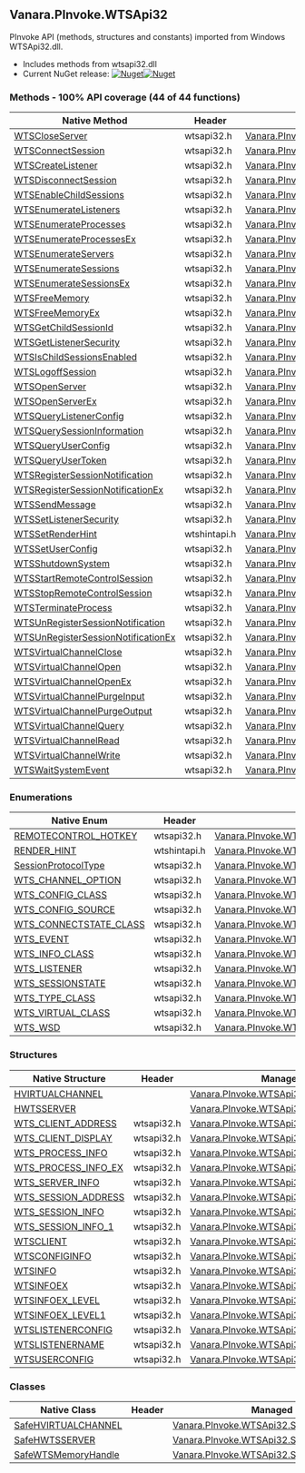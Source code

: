 ## Vanara.PInvoke.WTSApi32  
PInvoke API (methods, structures and constants) imported from Windows WTSApi32.dll.

- Includes methods from wtsapi32.dll  
- Current NuGet release: [![Nuget](https://img.shields.io/nuget/v/Vanara.PInvoke.WTSApi32?logo=nuget&style=flat-square)![Nuget](https://img.shields.io/nuget/dt/Vanara.PInvoke.WTSApi32?label=%20&style=flat-square)](https://www.nuget.org/packages/Vanara.PInvoke.WTSApi32)  
### Methods - 100% API coverage (44 of 44 functions)  
Native Method | Header | Managed Method  
--- | --- | ---  
[WTSCloseServer](https://www.google.com/search?num=5&q=WTSCloseServer+site%3Adocs.microsoft.com) | wtsapi32.h | [Vanara.PInvoke.WTSApi32.WTSCloseServer](https://github.com/dahall/Vanara/search?l=C%23&q=WTSCloseServer)  
[WTSConnectSession](https://www.google.com/search?num=5&q=WTSConnectSessionA+site%3Adocs.microsoft.com) | wtsapi32.h | [Vanara.PInvoke.WTSApi32.WTSConnectSession](https://github.com/dahall/Vanara/search?l=C%23&q=WTSConnectSession)  
[WTSCreateListener](https://www.google.com/search?num=5&q=WTSCreateListenerA+site%3Adocs.microsoft.com) | wtsapi32.h | [Vanara.PInvoke.WTSApi32.WTSCreateListener](https://github.com/dahall/Vanara/search?l=C%23&q=WTSCreateListener)  
[WTSDisconnectSession](https://www.google.com/search?num=5&q=WTSDisconnectSession+site%3Adocs.microsoft.com) | wtsapi32.h | [Vanara.PInvoke.WTSApi32.WTSDisconnectSession](https://github.com/dahall/Vanara/search?l=C%23&q=WTSDisconnectSession)  
[WTSEnableChildSessions](https://www.google.com/search?num=5&q=WTSEnableChildSessions+site%3Adocs.microsoft.com) | wtsapi32.h | [Vanara.PInvoke.WTSApi32.WTSEnableChildSessions](https://github.com/dahall/Vanara/search?l=C%23&q=WTSEnableChildSessions)  
[WTSEnumerateListeners](https://www.google.com/search?num=5&q=WTSEnumerateListenersA+site%3Adocs.microsoft.com) | wtsapi32.h | [Vanara.PInvoke.WTSApi32.WTSEnumerateListeners](https://github.com/dahall/Vanara/search?l=C%23&q=WTSEnumerateListeners)  
[WTSEnumerateProcesses](https://www.google.com/search?num=5&q=WTSEnumerateProcessesA+site%3Adocs.microsoft.com) | wtsapi32.h | [Vanara.PInvoke.WTSApi32.WTSEnumerateProcesses](https://github.com/dahall/Vanara/search?l=C%23&q=WTSEnumerateProcesses)  
[WTSEnumerateProcessesEx](https://www.google.com/search?num=5&q=WTSEnumerateProcessesExA+site%3Adocs.microsoft.com) | wtsapi32.h | [Vanara.PInvoke.WTSApi32.WTSEnumerateProcessesEx](https://github.com/dahall/Vanara/search?l=C%23&q=WTSEnumerateProcessesEx)  
[WTSEnumerateServers](https://www.google.com/search?num=5&q=WTSEnumerateServersA+site%3Adocs.microsoft.com) | wtsapi32.h | [Vanara.PInvoke.WTSApi32.WTSEnumerateServers](https://github.com/dahall/Vanara/search?l=C%23&q=WTSEnumerateServers)  
[WTSEnumerateSessions](https://www.google.com/search?num=5&q=WTSEnumerateSessionsA+site%3Adocs.microsoft.com) | wtsapi32.h | [Vanara.PInvoke.WTSApi32.WTSEnumerateSessions](https://github.com/dahall/Vanara/search?l=C%23&q=WTSEnumerateSessions)  
[WTSEnumerateSessionsEx](https://www.google.com/search?num=5&q=WTSEnumerateSessionsExA+site%3Adocs.microsoft.com) | wtsapi32.h | [Vanara.PInvoke.WTSApi32.WTSEnumerateSessionsEx](https://github.com/dahall/Vanara/search?l=C%23&q=WTSEnumerateSessionsEx)  
[WTSFreeMemory](https://www.google.com/search?num=5&q=WTSFreeMemory+site%3Adocs.microsoft.com) | wtsapi32.h | [Vanara.PInvoke.WTSApi32.WTSFreeMemory](https://github.com/dahall/Vanara/search?l=C%23&q=WTSFreeMemory)  
[WTSFreeMemoryEx](https://www.google.com/search?num=5&q=WTSFreeMemoryExA+site%3Adocs.microsoft.com) | wtsapi32.h | [Vanara.PInvoke.WTSApi32.WTSFreeMemoryEx](https://github.com/dahall/Vanara/search?l=C%23&q=WTSFreeMemoryEx)  
[WTSGetChildSessionId](https://www.google.com/search?num=5&q=WTSGetChildSessionId+site%3Adocs.microsoft.com) | wtsapi32.h | [Vanara.PInvoke.WTSApi32.WTSGetChildSessionId](https://github.com/dahall/Vanara/search?l=C%23&q=WTSGetChildSessionId)  
[WTSGetListenerSecurity](https://www.google.com/search?num=5&q=WTSGetListenerSecurityA+site%3Adocs.microsoft.com) | wtsapi32.h | [Vanara.PInvoke.WTSApi32.WTSGetListenerSecurity](https://github.com/dahall/Vanara/search?l=C%23&q=WTSGetListenerSecurity)  
[WTSIsChildSessionsEnabled](https://www.google.com/search?num=5&q=WTSIsChildSessionsEnabled+site%3Adocs.microsoft.com) | wtsapi32.h | [Vanara.PInvoke.WTSApi32.WTSIsChildSessionsEnabled](https://github.com/dahall/Vanara/search?l=C%23&q=WTSIsChildSessionsEnabled)  
[WTSLogoffSession](https://www.google.com/search?num=5&q=WTSLogoffSession+site%3Adocs.microsoft.com) | wtsapi32.h | [Vanara.PInvoke.WTSApi32.WTSLogoffSession](https://github.com/dahall/Vanara/search?l=C%23&q=WTSLogoffSession)  
[WTSOpenServer](https://www.google.com/search?num=5&q=WTSOpenServerA+site%3Adocs.microsoft.com) | wtsapi32.h | [Vanara.PInvoke.WTSApi32.WTSOpenServer](https://github.com/dahall/Vanara/search?l=C%23&q=WTSOpenServer)  
[WTSOpenServerEx](https://www.google.com/search?num=5&q=WTSOpenServerExA+site%3Adocs.microsoft.com) | wtsapi32.h | [Vanara.PInvoke.WTSApi32.WTSOpenServerEx](https://github.com/dahall/Vanara/search?l=C%23&q=WTSOpenServerEx)  
[WTSQueryListenerConfig](https://www.google.com/search?num=5&q=WTSQueryListenerConfigA+site%3Adocs.microsoft.com) | wtsapi32.h | [Vanara.PInvoke.WTSApi32.WTSQueryListenerConfig](https://github.com/dahall/Vanara/search?l=C%23&q=WTSQueryListenerConfig)  
[WTSQuerySessionInformation](https://www.google.com/search?num=5&q=WTSQuerySessionInformationA+site%3Adocs.microsoft.com) | wtsapi32.h | [Vanara.PInvoke.WTSApi32.WTSQuerySessionInformation](https://github.com/dahall/Vanara/search?l=C%23&q=WTSQuerySessionInformation)  
[WTSQueryUserConfig](https://www.google.com/search?num=5&q=WTSQueryUserConfigA+site%3Adocs.microsoft.com) | wtsapi32.h | [Vanara.PInvoke.WTSApi32.WTSQueryUserConfig](https://github.com/dahall/Vanara/search?l=C%23&q=WTSQueryUserConfig)  
[WTSQueryUserToken](https://www.google.com/search?num=5&q=WTSQueryUserToken+site%3Adocs.microsoft.com) | wtsapi32.h | [Vanara.PInvoke.WTSApi32.WTSQueryUserToken](https://github.com/dahall/Vanara/search?l=C%23&q=WTSQueryUserToken)  
[WTSRegisterSessionNotification](https://www.google.com/search?num=5&q=WTSRegisterSessionNotification+site%3Adocs.microsoft.com) | wtsapi32.h | [Vanara.PInvoke.WTSApi32.WTSRegisterSessionNotification](https://github.com/dahall/Vanara/search?l=C%23&q=WTSRegisterSessionNotification)  
[WTSRegisterSessionNotificationEx](https://www.google.com/search?num=5&q=WTSRegisterSessionNotificationEx+site%3Adocs.microsoft.com) | wtsapi32.h | [Vanara.PInvoke.WTSApi32.WTSRegisterSessionNotificationEx](https://github.com/dahall/Vanara/search?l=C%23&q=WTSRegisterSessionNotificationEx)  
[WTSSendMessage](https://www.google.com/search?num=5&q=WTSSendMessageA+site%3Adocs.microsoft.com) | wtsapi32.h | [Vanara.PInvoke.WTSApi32.WTSSendMessage](https://github.com/dahall/Vanara/search?l=C%23&q=WTSSendMessage)  
[WTSSetListenerSecurity](https://www.google.com/search?num=5&q=WTSSetListenerSecurityA+site%3Adocs.microsoft.com) | wtsapi32.h | [Vanara.PInvoke.WTSApi32.WTSSetListenerSecurity](https://github.com/dahall/Vanara/search?l=C%23&q=WTSSetListenerSecurity)  
[WTSSetRenderHint](https://www.google.com/search?num=5&q=WTSSetRenderHint+site%3Adocs.microsoft.com) | wtshintapi.h | [Vanara.PInvoke.WTSApi32.WTSSetRenderHint](https://github.com/dahall/Vanara/search?l=C%23&q=WTSSetRenderHint)  
[WTSSetUserConfig](https://www.google.com/search?num=5&q=WTSSetUserConfigA+site%3Adocs.microsoft.com) | wtsapi32.h | [Vanara.PInvoke.WTSApi32.WTSSetUserConfig](https://github.com/dahall/Vanara/search?l=C%23&q=WTSSetUserConfig)  
[WTSShutdownSystem](https://www.google.com/search?num=5&q=WTSShutdownSystem+site%3Adocs.microsoft.com) | wtsapi32.h | [Vanara.PInvoke.WTSApi32.WTSShutdownSystem](https://github.com/dahall/Vanara/search?l=C%23&q=WTSShutdownSystem)  
[WTSStartRemoteControlSession](https://www.google.com/search?num=5&q=WTSStartRemoteControlSessionA+site%3Adocs.microsoft.com) | wtsapi32.h | [Vanara.PInvoke.WTSApi32.WTSStartRemoteControlSession](https://github.com/dahall/Vanara/search?l=C%23&q=WTSStartRemoteControlSession)  
[WTSStopRemoteControlSession](https://www.google.com/search?num=5&q=WTSStopRemoteControlSession+site%3Adocs.microsoft.com) | wtsapi32.h | [Vanara.PInvoke.WTSApi32.WTSStopRemoteControlSession](https://github.com/dahall/Vanara/search?l=C%23&q=WTSStopRemoteControlSession)  
[WTSTerminateProcess](https://www.google.com/search?num=5&q=WTSTerminateProcess+site%3Adocs.microsoft.com) | wtsapi32.h | [Vanara.PInvoke.WTSApi32.WTSTerminateProcess](https://github.com/dahall/Vanara/search?l=C%23&q=WTSTerminateProcess)  
[WTSUnRegisterSessionNotification](https://www.google.com/search?num=5&q=WTSUnRegisterSessionNotification+site%3Adocs.microsoft.com) | wtsapi32.h | [Vanara.PInvoke.WTSApi32.WTSUnRegisterSessionNotification](https://github.com/dahall/Vanara/search?l=C%23&q=WTSUnRegisterSessionNotification)  
[WTSUnRegisterSessionNotificationEx](https://www.google.com/search?num=5&q=WTSUnRegisterSessionNotificationEx+site%3Adocs.microsoft.com) | wtsapi32.h | [Vanara.PInvoke.WTSApi32.WTSUnRegisterSessionNotificationEx](https://github.com/dahall/Vanara/search?l=C%23&q=WTSUnRegisterSessionNotificationEx)  
[WTSVirtualChannelClose](https://www.google.com/search?num=5&q=WTSVirtualChannelClose+site%3Adocs.microsoft.com) | wtsapi32.h | [Vanara.PInvoke.WTSApi32.WTSVirtualChannelClose](https://github.com/dahall/Vanara/search?l=C%23&q=WTSVirtualChannelClose)  
[WTSVirtualChannelOpen](https://www.google.com/search?num=5&q=WTSVirtualChannelOpen+site%3Adocs.microsoft.com) | wtsapi32.h | [Vanara.PInvoke.WTSApi32.WTSVirtualChannelOpen](https://github.com/dahall/Vanara/search?l=C%23&q=WTSVirtualChannelOpen)  
[WTSVirtualChannelOpenEx](https://www.google.com/search?num=5&q=WTSVirtualChannelOpenEx+site%3Adocs.microsoft.com) | wtsapi32.h | [Vanara.PInvoke.WTSApi32.WTSVirtualChannelOpenEx](https://github.com/dahall/Vanara/search?l=C%23&q=WTSVirtualChannelOpenEx)  
[WTSVirtualChannelPurgeInput](https://www.google.com/search?num=5&q=WTSVirtualChannelPurgeInput+site%3Adocs.microsoft.com) | wtsapi32.h | [Vanara.PInvoke.WTSApi32.WTSVirtualChannelPurgeInput](https://github.com/dahall/Vanara/search?l=C%23&q=WTSVirtualChannelPurgeInput)  
[WTSVirtualChannelPurgeOutput](https://www.google.com/search?num=5&q=WTSVirtualChannelPurgeOutput+site%3Adocs.microsoft.com) | wtsapi32.h | [Vanara.PInvoke.WTSApi32.WTSVirtualChannelPurgeOutput](https://github.com/dahall/Vanara/search?l=C%23&q=WTSVirtualChannelPurgeOutput)  
[WTSVirtualChannelQuery](https://www.google.com/search?num=5&q=WTSVirtualChannelQuery+site%3Adocs.microsoft.com) | wtsapi32.h | [Vanara.PInvoke.WTSApi32.WTSVirtualChannelQuery](https://github.com/dahall/Vanara/search?l=C%23&q=WTSVirtualChannelQuery)  
[WTSVirtualChannelRead](https://www.google.com/search?num=5&q=WTSVirtualChannelRead+site%3Adocs.microsoft.com) | wtsapi32.h | [Vanara.PInvoke.WTSApi32.WTSVirtualChannelRead](https://github.com/dahall/Vanara/search?l=C%23&q=WTSVirtualChannelRead)  
[WTSVirtualChannelWrite](https://www.google.com/search?num=5&q=WTSVirtualChannelWrite+site%3Adocs.microsoft.com) | wtsapi32.h | [Vanara.PInvoke.WTSApi32.WTSVirtualChannelWrite](https://github.com/dahall/Vanara/search?l=C%23&q=WTSVirtualChannelWrite)  
[WTSWaitSystemEvent](https://www.google.com/search?num=5&q=WTSWaitSystemEvent+site%3Adocs.microsoft.com) | wtsapi32.h | [Vanara.PInvoke.WTSApi32.WTSWaitSystemEvent](https://github.com/dahall/Vanara/search?l=C%23&q=WTSWaitSystemEvent)  
### Enumerations  
Native Enum | Header | Managed Enum  
--- | --- | ---  
[REMOTECONTROL_HOTKEY](https://www.google.com/search?num=5&q=REMOTECONTROL_HOTKEY+site%3Adocs.microsoft.com) | wtsapi32.h | [Vanara.PInvoke.WTSApi32.REMOTECONTROL_HOTKEY](https://github.com/dahall/Vanara/search?l=C%23&q=REMOTECONTROL_HOTKEY)  
[RENDER_HINT](https://www.google.com/search?num=5&q=RENDER_HINT+site%3Adocs.microsoft.com) | wtshintapi.h | [Vanara.PInvoke.WTSApi32.RENDER_HINT](https://github.com/dahall/Vanara/search?l=C%23&q=RENDER_HINT)  
[SessionProtocolType](https://www.google.com/search?num=5&q=SessionProtocolType+site%3Adocs.microsoft.com) | wtsapi32.h | [Vanara.PInvoke.WTSApi32.SessionProtocolType](https://github.com/dahall/Vanara/search?l=C%23&q=SessionProtocolType)  
[WTS_CHANNEL_OPTION](https://www.google.com/search?num=5&q=WTS_CHANNEL_OPTION+site%3Adocs.microsoft.com) | wtsapi32.h | [Vanara.PInvoke.WTSApi32.WTS_CHANNEL_OPTION](https://github.com/dahall/Vanara/search?l=C%23&q=WTS_CHANNEL_OPTION)  
[WTS_CONFIG_CLASS](https://www.google.com/search?num=5&q=WTS_CONFIG_CLASS+site%3Adocs.microsoft.com) | wtsapi32.h | [Vanara.PInvoke.WTSApi32.WTS_CONFIG_CLASS](https://github.com/dahall/Vanara/search?l=C%23&q=WTS_CONFIG_CLASS)  
[WTS_CONFIG_SOURCE](https://www.google.com/search?num=5&q=WTS_CONFIG_SOURCE+site%3Adocs.microsoft.com) | wtsapi32.h | [Vanara.PInvoke.WTSApi32.WTS_CONFIG_SOURCE](https://github.com/dahall/Vanara/search?l=C%23&q=WTS_CONFIG_SOURCE)  
[WTS_CONNECTSTATE_CLASS](https://www.google.com/search?num=5&q=WTS_CONNECTSTATE_CLASS+site%3Adocs.microsoft.com) | wtsapi32.h | [Vanara.PInvoke.WTSApi32.WTS_CONNECTSTATE_CLASS](https://github.com/dahall/Vanara/search?l=C%23&q=WTS_CONNECTSTATE_CLASS)  
[WTS_EVENT](https://www.google.com/search?num=5&q=WTS_EVENT+site%3Adocs.microsoft.com) | wtsapi32.h | [Vanara.PInvoke.WTSApi32.WTS_EVENT](https://github.com/dahall/Vanara/search?l=C%23&q=WTS_EVENT)  
[WTS_INFO_CLASS](https://www.google.com/search?num=5&q=WTS_INFO_CLASS+site%3Adocs.microsoft.com) | wtsapi32.h | [Vanara.PInvoke.WTSApi32.WTS_INFO_CLASS](https://github.com/dahall/Vanara/search?l=C%23&q=WTS_INFO_CLASS)  
[WTS_LISTENER](https://www.google.com/search?num=5&q=WTS_LISTENER+site%3Adocs.microsoft.com) | wtsapi32.h | [Vanara.PInvoke.WTSApi32.WTS_LISTENER](https://github.com/dahall/Vanara/search?l=C%23&q=WTS_LISTENER)  
[WTS_SESSIONSTATE](https://www.google.com/search?num=5&q=WTS_SESSIONSTATE+site%3Adocs.microsoft.com) | wtsapi32.h | [Vanara.PInvoke.WTSApi32.WTS_SESSIONSTATE](https://github.com/dahall/Vanara/search?l=C%23&q=WTS_SESSIONSTATE)  
[WTS_TYPE_CLASS](https://www.google.com/search?num=5&q=WTS_TYPE_CLASS+site%3Adocs.microsoft.com) | wtsapi32.h | [Vanara.PInvoke.WTSApi32.WTS_TYPE_CLASS](https://github.com/dahall/Vanara/search?l=C%23&q=WTS_TYPE_CLASS)  
[WTS_VIRTUAL_CLASS](https://www.google.com/search?num=5&q=WTS_VIRTUAL_CLASS+site%3Adocs.microsoft.com) | wtsapi32.h | [Vanara.PInvoke.WTSApi32.WTS_VIRTUAL_CLASS](https://github.com/dahall/Vanara/search?l=C%23&q=WTS_VIRTUAL_CLASS)  
[WTS_WSD](https://www.google.com/search?num=5&q=WTS_WSD+site%3Adocs.microsoft.com) | wtsapi32.h | [Vanara.PInvoke.WTSApi32.WTS_WSD](https://github.com/dahall/Vanara/search?l=C%23&q=WTS_WSD)  
### Structures  
Native Structure | Header | Managed Structure  
--- | --- | ---  
[HVIRTUALCHANNEL](https://www.google.com/search?num=5&q=HVIRTUALCHANNEL+site%3Adocs.microsoft.com) |  | [Vanara.PInvoke.WTSApi32.HVIRTUALCHANNEL](https://github.com/dahall/Vanara/search?l=C%23&q=HVIRTUALCHANNEL)  
[HWTSSERVER](https://www.google.com/search?num=5&q=HWTSSERVER+site%3Adocs.microsoft.com) |  | [Vanara.PInvoke.WTSApi32.HWTSSERVER](https://github.com/dahall/Vanara/search?l=C%23&q=HWTSSERVER)  
[WTS_CLIENT_ADDRESS](https://www.google.com/search?num=5&q=WTS_CLIENT_ADDRESS+site%3Adocs.microsoft.com) | wtsapi32.h | [Vanara.PInvoke.WTSApi32.WTS_CLIENT_ADDRESS](https://github.com/dahall/Vanara/search?l=C%23&q=WTS_CLIENT_ADDRESS)  
[WTS_CLIENT_DISPLAY](https://www.google.com/search?num=5&q=WTS_CLIENT_DISPLAY+site%3Adocs.microsoft.com) | wtsapi32.h | [Vanara.PInvoke.WTSApi32.WTS_CLIENT_DISPLAY](https://github.com/dahall/Vanara/search?l=C%23&q=WTS_CLIENT_DISPLAY)  
[WTS_PROCESS_INFO](https://www.google.com/search?num=5&q=WTS_PROCESS_INFO+site%3Adocs.microsoft.com) | wtsapi32.h | [Vanara.PInvoke.WTSApi32.WTS_PROCESS_INFO](https://github.com/dahall/Vanara/search?l=C%23&q=WTS_PROCESS_INFO)  
[WTS_PROCESS_INFO_EX](https://www.google.com/search?num=5&q=WTS_PROCESS_INFO_EX+site%3Adocs.microsoft.com) | wtsapi32.h | [Vanara.PInvoke.WTSApi32.WTS_PROCESS_INFO_EX](https://github.com/dahall/Vanara/search?l=C%23&q=WTS_PROCESS_INFO_EX)  
[WTS_SERVER_INFO](https://www.google.com/search?num=5&q=WTS_SERVER_INFO+site%3Adocs.microsoft.com) | wtsapi32.h | [Vanara.PInvoke.WTSApi32.WTS_SERVER_INFO](https://github.com/dahall/Vanara/search?l=C%23&q=WTS_SERVER_INFO)  
[WTS_SESSION_ADDRESS](https://www.google.com/search?num=5&q=WTS_SESSION_ADDRESS+site%3Adocs.microsoft.com) | wtsapi32.h | [Vanara.PInvoke.WTSApi32.WTS_SESSION_ADDRESS](https://github.com/dahall/Vanara/search?l=C%23&q=WTS_SESSION_ADDRESS)  
[WTS_SESSION_INFO](https://www.google.com/search?num=5&q=WTS_SESSION_INFO+site%3Adocs.microsoft.com) | wtsapi32.h | [Vanara.PInvoke.WTSApi32.WTS_SESSION_INFO](https://github.com/dahall/Vanara/search?l=C%23&q=WTS_SESSION_INFO)  
[WTS_SESSION_INFO_1](https://www.google.com/search?num=5&q=WTS_SESSION_INFO_1+site%3Adocs.microsoft.com) | wtsapi32.h | [Vanara.PInvoke.WTSApi32.WTS_SESSION_INFO_1](https://github.com/dahall/Vanara/search?l=C%23&q=WTS_SESSION_INFO_1)  
[WTSCLIENT](https://www.google.com/search?num=5&q=WTSCLIENT+site%3Adocs.microsoft.com) | wtsapi32.h | [Vanara.PInvoke.WTSApi32.WTSCLIENT](https://github.com/dahall/Vanara/search?l=C%23&q=WTSCLIENT)  
[WTSCONFIGINFO](https://www.google.com/search?num=5&q=WTSCONFIGINFO+site%3Adocs.microsoft.com) | wtsapi32.h | [Vanara.PInvoke.WTSApi32.WTSCONFIGINFO](https://github.com/dahall/Vanara/search?l=C%23&q=WTSCONFIGINFO)  
[WTSINFO](https://www.google.com/search?num=5&q=WTSINFO+site%3Adocs.microsoft.com) | wtsapi32.h | [Vanara.PInvoke.WTSApi32.WTSINFO](https://github.com/dahall/Vanara/search?l=C%23&q=WTSINFO)  
[WTSINFOEX](https://www.google.com/search?num=5&q=WTSINFOEX+site%3Adocs.microsoft.com) | wtsapi32.h | [Vanara.PInvoke.WTSApi32.WTSINFOEX](https://github.com/dahall/Vanara/search?l=C%23&q=WTSINFOEX)  
[WTSINFOEX_LEVEL](https://www.google.com/search?num=5&q=WTSINFOEX_LEVEL+site%3Adocs.microsoft.com) | wtsapi32.h | [Vanara.PInvoke.WTSApi32.WTSINFOEX_LEVEL](https://github.com/dahall/Vanara/search?l=C%23&q=WTSINFOEX_LEVEL)  
[WTSINFOEX_LEVEL1](https://www.google.com/search?num=5&q=WTSINFOEX_LEVEL1+site%3Adocs.microsoft.com) | wtsapi32.h | [Vanara.PInvoke.WTSApi32.WTSINFOEX_LEVEL1](https://github.com/dahall/Vanara/search?l=C%23&q=WTSINFOEX_LEVEL1)  
[WTSLISTENERCONFIG](https://www.google.com/search?num=5&q=WTSLISTENERCONFIG+site%3Adocs.microsoft.com) | wtsapi32.h | [Vanara.PInvoke.WTSApi32.WTSLISTENERCONFIG](https://github.com/dahall/Vanara/search?l=C%23&q=WTSLISTENERCONFIG)  
[WTSLISTENERNAME](https://www.google.com/search?num=5&q=WTSLISTENERNAME+site%3Adocs.microsoft.com) | wtsapi32.h | [Vanara.PInvoke.WTSApi32.WTSLISTENERNAME](https://github.com/dahall/Vanara/search?l=C%23&q=WTSLISTENERNAME)  
[WTSUSERCONFIG](https://www.google.com/search?num=5&q=WTSUSERCONFIG+site%3Adocs.microsoft.com) | wtsapi32.h | [Vanara.PInvoke.WTSApi32.WTSUSERCONFIG](https://github.com/dahall/Vanara/search?l=C%23&q=WTSUSERCONFIG)  
### Classes  
Native Class | Header | Managed Class  
--- | --- | ---  
[SafeHVIRTUALCHANNEL](https://www.google.com/search?num=5&q=SafeHVIRTUALCHANNEL+site%3Adocs.microsoft.com) |  | [Vanara.PInvoke.WTSApi32.SafeHVIRTUALCHANNEL](https://github.com/dahall/Vanara/search?l=C%23&q=SafeHVIRTUALCHANNEL)  
[SafeHWTSSERVER](https://www.google.com/search?num=5&q=SafeHWTSSERVER+site%3Adocs.microsoft.com) |  | [Vanara.PInvoke.WTSApi32.SafeHWTSSERVER](https://github.com/dahall/Vanara/search?l=C%23&q=SafeHWTSSERVER)  
[SafeWTSMemoryHandle](https://www.google.com/search?num=5&q=SafeWTSMemoryHandle+site%3Adocs.microsoft.com) |  | [Vanara.PInvoke.WTSApi32.SafeWTSMemoryHandle](https://github.com/dahall/Vanara/search?l=C%23&q=SafeWTSMemoryHandle)  
